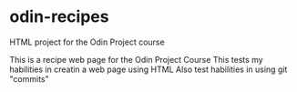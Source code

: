 # odin-recipes
HTML project for the Odin Project course

This is a recipe web page for the Odin Project Course
This tests my habilities in creatin a web page using HTML
Also test habilities in using git "commits"